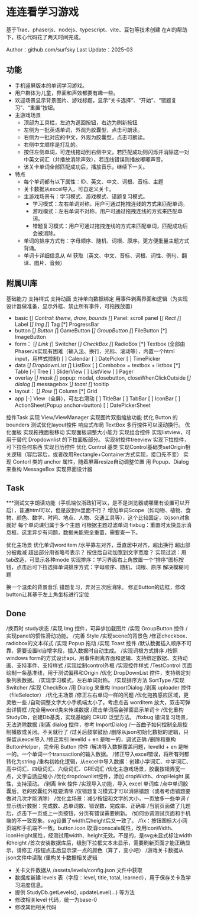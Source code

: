 # 连连看学习游戏

基于Trae、phaserjs、nodejs、typescript、vite、豆包等技术创建
在AI的帮助下，核心代码花了两天时间完成。

Author：github.com/surfsky
Last Update：2025-03




## 功能

- 手机竖屏版本的单词学习游戏。
- 用户群体为儿童，界面和声效都要有趣一些。
- 欢迎场景显示背景图片、游戏标题，显示“关卡选择”、“开始”、“错题复习”、“重置”按钮。
- 主游戏场景
  - 顶部为工具栏，左边为返回按钮，右边为刷新按钮
  - 左侧为一批英语单词，外观为胶囊型，点击可朗读。
  - 右侧为一批对应的中文，外观为胶囊型，点击可朗读。
  - 右侧中文顺序是打乱的。
  - 按住左侧单词，可连线拖动到右侧中文，若匹配成功则闪烁并消除这一对中英文词汇（并播放消除声效），若连线错误则播放嘟嘟声音。
  - 该关卡单词全部匹配成功后，播放音乐，继续下一关。
- 特点
  - 每个单词都有以下属性：ID、英文、中文、词根、音标、主题
  - 关卡数据从excel导入，可自定义关卡。
  - 主游戏场景有：学习模式、游戏模式、错题复习模式。
    - 学习模式：左右单词对称，用户可通过拖拽连线的方式来匹配单词。
    - 游戏模式：左右单词不对称，用户可通过拖拽连线的方式来匹配单词。
    - 错题复习模式：用户可通过拖拽连线的方式来匹配单词，匹配成功后会被消除。
  - 单词的排序方式有：字母顺序、随机、词根、原序。更方便批量主题方式背诵。
  - 单词卡详细信息从 AI 获取（英文、中文、音标、词根、词性、例句、翻译、图片、音频）

## 附属UI库

基础能力
    支持样式
    支持动画
    支持单向数据绑定
    用事件剥离界面和逻辑（为实现设计器做准备，显示外框、禁止所有事件，可拖拽放置）

- basic
    [*] Control: theme, draw, bounds
    [*] Panel: scroll panel
    [*] Rect
    [*] Label
    [*] Img
    [*] Tag
    [*] ProgressBar
- button
    [*] Button
    [*] GameButton
    [*] GroupButton
    [*] FileButton
    [*] ImageButton
- form：
    [*] Link
    [*] Switcher
    [*] CheckBox
    [*] RadioBox
    [*] Textbox (全部由PhaserJs实现有困难（输入法、换行、光标、滚动等），内置一个html input，用样式控制)
    [ ] Calendar
    [ ] DatePicker
    [ ] TimePicker
- data
    [*] DropdownList
    [*] ListBox
    [ ] Combobox = textbox + listbox
    [*] Table
    [-] Tree
    [ ] SliderView
    [ ] ListView
    [ ] Pager
- overlay
    [*] mask
    [*] popup: modal, closebutton, closeWhenClickOutside
    [*] dialog
    [*] messagebox
    [*] toast
    [*] tooltip
- layout：
    [*] Row
    [*] Column
    [*] Grid
- app
    [-] View（全屏），可左右滑动
    [ ] TitleBar
    [ ] TabBar
    [ ] IconBar
    [ ] ActionSheet(Popup anchor=button)
    [ ] DatePickerSheet


控件Task
    实现 View/ViewManager
    实现图片双指缩放功能
    优化 Button 的 bounders
    测试优化layout控件
    响应式布局
    TextBox 多行控件可以滚动换行。
    优化面板
        实现拖拽面板移动
        实现面板调整大小能力
    实现组合控件
        实现listview，可用于替代 Dropdownlist 的下拉面板部分。
        实现树控件treeview
        实现下拉控件，可下拉任何东西
        实现日历控件
    优化 Control 基类
        实现Control基础类setOrigin相关逻辑（容后容后，或者改用Rectangle+Container方式实现，接口先不变）
        实现 Contorl 类的 anchor 属性，随着屏幕resize自动调整位置
    用 Popup、Dialog 来重构 MessageBox
    实现界面设计器


## Task

***测试文字朗读功能（手机端仅浙政钉可以，是不是浏览器或哪里有设置可以开启），普通html可以，但是放到ts里面不行？
增加单词Scope（如动物、植物、食物、颜色、数字、时间、地点、人物、交通工具等），这个比较固定，以json对象就好
    每个单词课归属于多个主题
    可根据主题过滤单词
fixbug：重置时太快显示消息框，这里异步有问题，数据未能完全重置，需要查一下。

优化主场景
    优化单词worditem
        /水平靠左对齐，垂直居中对齐，超出换行
        超出部分被裁减
        超出部分用省略号表示？
        按住后自动加宽到文字宽度？
    实现过滤：用tab改造，可显示各种mode
    实现排序：学习界面右上角放置一个“排序”图标按钮，点击后可下拉选择单词排序方式：字母顺序、随机、词根、原序
    解决模糊问题


换一个温柔的背景音乐
错题复习，弄对三次后消除。
修正Button的边框，修改button让其基于左上角坐标进行定位


## Done

/换页时 study状态
/实现 Img 控件，可异步加载图片
/实现 GroupButton 控件
/实现panel的惯性滑动功能。
/完善 Style
    /实现scene的背景色
    /修正checkbox、radiobox的文本样式
/实现 Popup 拖动
/实现 Toast 控件
/默认数据插入顺序不可靠，需要设置Id自增字段，插入数据时自动生成。
/实现词根方式排序
        /按照windows form的方式设计api，用事件剥离界面和逻辑、支持绑定数据、支持动画、支持事件、支持样式
        /实现绘制control外框
/实现控件样式
    /TestControl 页面绘制一条基准线，用于测试偏移和Origin
    /优化 DropDownList 控件，支持绑定对象列表数据。
/实现学习模式，左右单词对称。
/实现排序方法 SortType
/实现 Switcher
/实现 CheckBox
    /用 Dialog 来重构 ImportDialog
    /剥离 uploader 控件（fileSelector）
/优化主场景
    /修正左右单词一样的问题
    /优化拖拽感应区域，更灵敏一些
    /自动调整文字大小手机端太小了。考虑点击 worditem 放大，双击可弹出详情框
/完全用word类来传递数据
/双击单词后会弹窗显示单词卡
/优化重构 StudyDb，创建Db基类，实现基础的 CRUD 泛型方法。
/fixbug 错词复习场景，无法消除数据
/剥离 dialog 控件，参考 ImportDialog
/一首曲子如何控制全局控制播放或关闭。不关就行了
/过关后鼓掌鼓励
/删除从json初始化数据的逻辑，只保留从excel导入
/修正索引 levelId + en 是唯一的，调试正确
/删除和重构 ButtonHelper，完全用 Button 控件
/解决导入数据覆盖问题，levelId + en 是唯一的。一个单词一个transaction的输入数据。
/修正导入excel错误，将所有列都转化为string
/重构初始化逻辑，从excel中导入数据：创建小学词汇、中学词汇、高中词汇、四级词汇、六级词汇、GRE词汇
/优化主游戏场景，胶囊按钮弄宽一点，文字自适应缩小
  /优化dropdownlist控件，添加 dropWidth、dropHeight 属性，支持滚动。
  /剥离 link 控件
/实现导入功能，导入 excel 单词库
/点中单词胶囊后，老的胶囊红外框要清除
/仅错题复习模式才可以消除错题（或者考虑错题要做对几次才能消除）
/优化主场景：减少按钮和文字的大小，一页放多一些单词
/显示统计数据：完成数、总单词数、错误数、完成率、正确率
/当前页面做了几题后，点击下一页或上一页按钮，分页有错误需要刷新。
/如何协调测试页面和手机端的不一致现象。svg设置了width后height后又一致了。
/fix：按钮图标大小网页端和手机端不一致。button.icon 取消iconscale属性，改用iconWidth、iconHeight属性，经测试用width、height无效。不是的，是svg未显式标注width和height
/首次安装数据库后，级别下拉框文本未显示，需要刷新页面才能正确显示，请修正
/按钮点击后显示深一点的颜色（算了，变小吧）
/游戏关卡数据从json文件中读取
/重构关卡数据相关逻辑
  - 关卡文件数据从 /assets/levels/config.json 文件中获取
  - 数据库新建 levels 表（字段：level, title, total, learned），用于保存关卡及学习进度信息。
  - 提供 StudyDb.getLevels(), updateLevel(...) 等方法
  - 修改相关level 代码，统一为base-0
  - 修改其他相关代码
